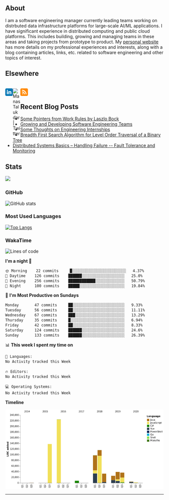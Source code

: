## About

I am a software engineering manager currently leading teams working on distrbuted data infrastructure platforms for large-scale AI/ML applications. I have significant experience in distributed computing and public cloud platforms. This includes building, growing and managing teams in these areas and taking projects from prototype to product. My [personal website](https://manastalukdar.github.io/) has more details on my professional experiences and interests, along with a blog containing articles, links, etc. related to software engineering and other topics of interest.

## Elsewhere

</br>

<a href="https://www.linkedin.com/in/manastalukdar" target="_blank">
  <img align="left" alt="Manas Talukdar | Linkedin" width="24px" src="https://raw.githubusercontent.com/edent/SuperTinyIcons/master/images/svg/linkedin.svg" />
</a>
<a href="https://www.twitter.com/manastalukdar" target="_blank">
  <img align="left" alt="Manas Talukdar | Twitter" width="24px" src="https://github.com/TheDudeThatCode/TheDudeThatCode/blob/master/Assets/Twitter.svg" />
</a>
<a href="https://manastalukdar.github.io/" target="_blank">
  <img align="left" alt="Manas Talukdar | Website" width="24px" src="https://github.com/edent/SuperTinyIcons/blob/master/images/svg/rss.svg" />
</a>

</br>

## Recent Blog Posts

<!-- BLOG:START -->
- [Some Pointers from Work Rules by Laszlo Bock](https://manastalukdar.github.io/blog/2020/01/25/work-rules-laszlo-bock-pointers/)
- [Growing and Developing Software Engineering Teams](https://manastalukdar.github.io/blog/2019/09/19/growing-developing-software-engineering-teams/)
- [Some Thoughts on Engineering Internships](https://manastalukdar.github.io/blog/2019/09/04/some-thoughts-on-engineering-internships/)
- [Breadth First Search Algorithm for Level Order Traversal of a Binary Tree](https://manastalukdar.github.io/blog/2019/08/29/breadth-first-search-binary-tree-level-order-traversal/)
- [Distributed Systems Basics – Handling Failure -- Fault Tolerance and Monitoring](https://manastalukdar.github.io/blog/2019/08/19/katemats-distributed-systems-fault-tolerance-monitoring/)
<!-- BLOG:END -->

## Stats

![](https://komarev.com/ghpvc/?username=manastalukdar)

### GitHub

![GitHub stats](https://github-readme-stats.vercel.app/api?username=manastalukdar&show_icons=true&hide_border=true&hide_rank=true&hide_title=true&icon_color=79ff97&text_color=9f9f9f&bg_color=151515)

### Most Used Languages

[![Top Langs](https://github-readme-stats.vercel.app/api/top-langs/?username=manastalukdar&layout=compact&hide_border=true&hide_title=true&icon_color=79ff97&text_color=9f9f9f&bg_color=151515)](https://github.com/manastalukdar/github-readme-stats)

### WakaTime

<!--START_SECTION:waka-->
![Lines of code](https://img.shields.io/badge/From%20Hello%20World%20I've%20written-5.1%20million%20Lines%20of%20code-blue)

**I'm a night 🦉** 

```text
🌞 Morning    22 commits     █░░░░░░░░░░░░░░░░░░░░░░░░   4.37% 
🌆 Daytime    126 commits    ██████░░░░░░░░░░░░░░░░░░░   25.0% 
🌃 Evening    256 commits    ████████████░░░░░░░░░░░░░   50.79% 
🌙 Night      100 commits    █████░░░░░░░░░░░░░░░░░░░░   19.84%

```
📅 **I'm Most Productive on Sundays** 

```text
Monday       47 commits     ██░░░░░░░░░░░░░░░░░░░░░░░   9.33% 
Tuesday      56 commits     ██░░░░░░░░░░░░░░░░░░░░░░░   11.11% 
Wednesday    67 commits     ███░░░░░░░░░░░░░░░░░░░░░░   13.29% 
Thursday     35 commits     █░░░░░░░░░░░░░░░░░░░░░░░░   6.94% 
Friday       42 commits     ██░░░░░░░░░░░░░░░░░░░░░░░   8.33% 
Saturday     124 commits    ██████░░░░░░░░░░░░░░░░░░░   24.6% 
Sunday       133 commits    ██████░░░░░░░░░░░░░░░░░░░   26.39%

```


📊 **This week I spent my time on** 

```text
💬 Languages: 
No Activity tracked this Week

🔥 Editors: 
No Activity tracked this Week

💻 Operating Systems: 
No Activity tracked this Week

```

**Timeline**

![Chart not found](https://github.com/manastalukdar/manastalukdar/blob/master/charts/bar_graph.png) 


<!--END_SECTION:waka-->

---

<!--

**manastalukdar/manastalukdar** is a ✨ _special_ ✨ repository because its `README.md` (this file) appears on your GitHub profile.

Here are some ideas to get you started:

- 🔭 I’m currently working on ...
- 🌱 I’m currently learning ...
- 👯 I’m looking to collaborate on ...
- 🤔 I’m looking for help with ...
- 💬 Ask me about ...
- 📫 How to reach me: ...
- 😄 Pronouns: ...
- ⚡ Fun fact: ...
-->
